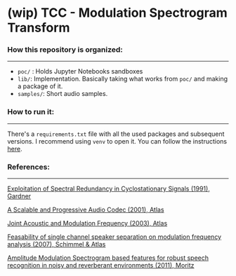 # (wip) TCC - Modulation Spectrogram Transform

### How this repository is organized:
___
- `poc/` : Holds Jupyter Notebooks sandboxes
- `lib/`: Implementation. Basically taking what works from `poc/` and making a package of it.
- `samples/`: Short audio samples.


### How to run it:
___
There's a `requirements.txt` file with all the used packages and subsequent versions.
I recommend using `venv` to open it. You can follow the instructions [here][1].

### References:
___

[Exploitation of Spectral Redundancy in Cyclostationary Signals (1991), Gardner](https://ui.adsabs.harvard.edu/abs/1991ISPM....8...14G/abstract)

[A Scalable and Progressive Audio Codec (2001), Atlas](https://ieeexplore.ieee.org/document/940358)

[Joint Acoustic and Modulation Frequency (2003), Atlas](https://link.springer.com/article/10.1155/S1110865703305013)

[Feasability of single channel speaker separation on modulation frequency analysis (2007), Schimmel & Atlas](https://www.semanticscholar.org/paper/Feasibility-of-Single-Channel-Speaker-Separation-on-Schimmel-Atlas/18fa2fd19a602757853c9fd3b454625d4df87ef7)

[Amplitude Modulation Spectrogram based features for robust speech recognition in noisy and reverberant environments (2011), Moritz](https://ieeexplore.ieee.org/document/5947602)

[1]: https://packaging.python.org/guides/installing-using-pip-and-virtual-environments/